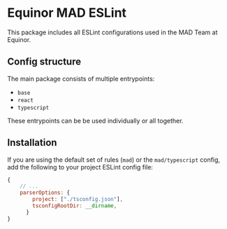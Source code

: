 # Equinor MAD ESLint
This package includes all ESLint configurations used in the MAD Team at Equinor.

## Config structure
The main package consists of multiple entrypoints:
- `base`
- `react`
- `typescript`

These entrypoints can be be used individually or all together.

## Installation
If you are using the default set of rules (`mad`) or the `mad/typescript` config, add the following to your project ESLint config file:
```js
{
    // ...
    parserOptions: {
        project: ["./tsconfig.json"],
        tsconfigRootDir: __dirname,
      }
}
```